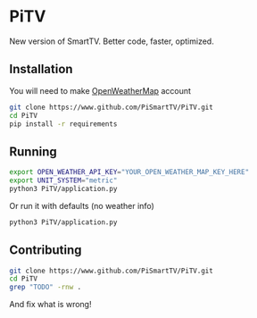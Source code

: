 # PiTV
New version of SmartTV. Better code, faster, optimized.

## Installation

You will need to make [OpenWeatherMap](https://home.openweathermap.org/users/sign_up) account
```sh
git clone https://www.github.com/PiSmartTV/PiTV.git
cd PiTV
pip install -r requirements
```


## Running

```sh
export OPEN_WEATHER_API_KEY="YOUR_OPEN_WEATHER_MAP_KEY_HERE"
export UNIT_SYSTEM="metric"
python3 PiTV/application.py
```
Or run it with defaults (no weather info)
```sh
python3 PiTV/application.py
```
## Contributing

```sh
git clone https://www.github.com/PiSmartTV/PiTV.git
cd PiTV
grep "TODO" -rnw .
```

And fix what is wrong!

